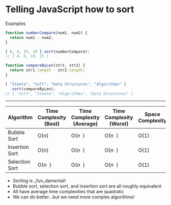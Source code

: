 # Telling JavaScript how to sort

Examples

```js
function numberCompare(num1, num2) {
  return num1 - num2;
}

[ 6, 4, 15, 10 ].sort(numberCompare);
// [ 4, 6, 10, 15 ]
```

```js
function compareByLen(str1, str2) {
  return str1.length - str2.length;
}

[ "Steele", "Colt", "Data Structures", "Algorithms" ]
  .sort(compareByLen);
// [ "Colt", "Steele", "Algorithms", "Data Structures" ]
```


---

| Algorithm | Time Complexity (Best) | Time Complexity (Average) | Time Complexity (Worst) | Space Complexity |
| --- | --- | --- | --- | --- |
| Bubble Sort | O(_n_) | O(_n_  ) | O(_n_  ) | O(1) |
| Insertion Sort | O(_n_) | O(_n_  ) | O(_n_  ) | O(1) |
| Selection Sort | O(_n_  ) | O(_n_  ) | O(_n_  ) | O(1) |

-   Sorting is _fun_damental!
-   Bubble sort, selection sort, and insertion sort are all roughly equivalent
-   All have average time complexities that are quadratic
-   We can do better...but we need more complex algorithms!

